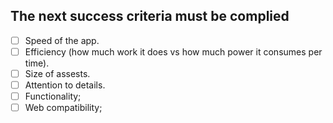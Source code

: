 ## The next success criteria must be complied
- [ ] Speed of the app.
- [ ] Efficiency (how much work it does vs how much power it consumes per time).
- [ ] Size of assests.
- [ ] Attention to details.
- [ ] Functionality;
- [ ] Web compatibility;